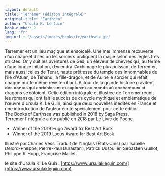 ```yaml
---
layout: default
title: "Terremer (édition intégrale)"
original-title: "Earthsea"
author: "Ursula K. Le Guin"
book-number: 2
lang: "fr"
img-url : "/assets/images/books/fr/earthsea.jpg"
---
```



Terremer est un lieu magique et ensorcelé. Une mer immense recouverte d’un chapelet d’îles où les sorciers pratiquent la magie selon des règles très strictes. On y suit les aventures de Ged, un éleveur de chèvres qui, au terme d’une longue initiation, deviendra l’Archimage le plus puissant de Terremer, mais aussi celles de Tenar, haute prêtresse du temple des Innommables de l’île d'Atuan, de Tehanu, la fille-dragon, et de Aulne le sorcier qui refait chaque nuit le même rêve terrifiant. Autour de la grande histoire gravitent des contes qui enrichissent et explorent ce monde où enchanteurs et dragons se côtoient.
Cette édition intégrale et illustrée de Terremer réunit les romans qui ont fait le succès de ce cycle mythique et emblématique de l’œuvre d’Ursula K. Le Guin, ainsi que deux nouvelles inédites en France et une introduction de l’auteur écrite spécialement pour cette édition.<br>
The Books of Earthsea was published in 2018 by Saga Press.<br>
Terremer l'intégrale a été publié en 2018 par Le Livre de Poche<br>
- Winner of the 2019 Hugo Award for Best Art Book
- Winner of the 2019 Locus Award for Best Art Book

Illustré par Charles Vess, Traduit de l’anglais (États-Unis) par Isabelle Delord-Philippe, Pierre-Paul Durastanti, Patrick Dusoulier, Sébastien Guillot, Philippe R. Hupp, Françoise Maillet.<br>

le site d'Ursula K. Le Guin : [https://www.ursulakleguin.com/](https://www.ursulakleguin.com)